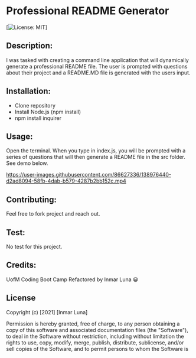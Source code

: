 # Professional README Generator
[![License: MIT](https://img.shields.io/badge/License-MIT-yellow.svg)]

## Description: 
I was tasked with creating a command line application that will dynamically generate a professional README file. The user is prompted with questions about their project and a README.MD file is generated with the users input.

## Installation:
* Clone repository
* Install Node.js (npm install)
* npm install inquirer

## Usage:
Open the terminal. When you type in index.js, you will be prompted with a series of questions that will then generate a README file in the src folder. See demo below.

https://user-images.githubusercontent.com/86627336/138976440-d2ad8094-58fb-4dab-b579-4287b2bb152c.mp4

## Contributing:
Feel free to fork project and reach out.

## Test:
No test for this project.

## Credits:
UofM Coding Boot Camp
Refactored by Inmar Luna :grinning:

## License 

Copyright (c) [2021] [Inmar Luna]

Permission is hereby granted, free of charge, to any person obtaining a copy
of this software and associated documentation files (the "Software"), to deal
in the Software without restriction, including without limitation the rights
to use, copy, modify, merge, publish, distribute, sublicense, and/or sell
copies of the Software, and to permit persons to whom the Software is
